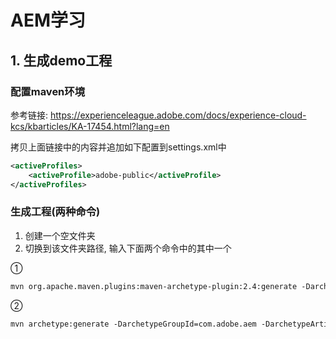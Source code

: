 # AEM学习

## 1. 生成demo工程

### 配置maven环境

参考链接: https://experienceleague.adobe.com/docs/experience-cloud-kcs/kbarticles/KA-17454.html?lang=en

拷贝上面链接中的内容并追加如下配置到settings.xml中

```xml
<activeProfiles>
    <activeProfile>adobe-public</activeProfile>
</activeProfiles>
```

### 生成工程(两种命令)

1. 创建一个空文件夹
2. 切换到该文件夹路径, 输入下面两个命令中的其中一个

①

```sh
mvn org.apache.maven.plugins:maven-archetype-plugin:2.4:generate -DarchetypeGroupId=com.adobe.granite.archetypes -DarchetypeArtifactId=aem-project-archetype -DarchetypeVersion=18 -DarchetypeCatalog=https://repo.adobe.com/nexus/content/groups/public/
```

②

```sh
mvn archetype:generate -DarchetypeGroupId=com.adobe.aem -DarchetypeArtifactId=aem-project-archetype -DarchetypeVersion=36 -DappId=aemdemo -DartifactId=aemdemo -DgroupId=com.adobe.aem.demo -DappTitle=aemDemo -Dpackage=com.adobe.aem.demo -DaemVersion=6.5.12 -DincludeDispatcherConfig=n
```

